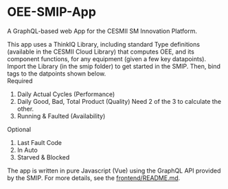 # OEE-SMIP-App

A GraphQL-based web App for the CESMII SM Innovation Platform.

This app uses a ThinkIQ Library, including standard Type definitions (available in the CESMII Cloud Library) that computes OEE, and its component functions, for any equipment (given a few key datapoints). Import the Library (in the smip folder) to get started in the SMIP. Then, bind tags to the datpoints shown below.  
Required
  1. Daily Actual Cycles (Performance)
  2. Daily Good, Bad, Total Product (Quality) Need 2 of the 3 to calculate the other.
  3. Running & Faulted (Availability)

Optional 
   1. Last Fault Code
   2. In Auto
   3. Starved & Blocked

The app is written in pure Javascript (Vue) using the GraphQL API provided by the SMIP. For more details, see the [frontend/README.md](frontend/README.md).
